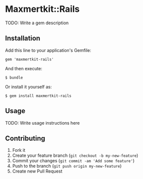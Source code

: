 # Maxmertkit::Rails

TODO: Write a gem description

## Installation

Add this line to your application's Gemfile:

    gem 'maxmertkit-rails'

And then execute:

    $ bundle

Or install it yourself as:

    $ gem install maxmertkit-rails

## Usage

TODO: Write usage instructions here

## Contributing

1. Fork it
2. Create your feature branch (`git checkout -b my-new-feature`)
3. Commit your changes (`git commit -am 'Add some feature'`)
4. Push to the branch (`git push origin my-new-feature`)
5. Create new Pull Request
